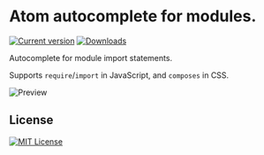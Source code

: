 # Atom autocomplete for modules.
[![Current version](https://img.shields.io/apm/v/autocomplete-modules.svg)](https://atom.io/packages/autocomplete-modules)
[![Downloads](https://img.shields.io/apm/dm/autocomplete-modules.svg)](https://atom.io/packages/autocomplete-modules)

Autocomplete for module import statements.

Supports `require`/`import` in JavaScript, and `composes` in CSS.

![Preview](https://cloud.githubusercontent.com/assets/3505878/7442538/9c1892cc-f11e-11e4-8070-3fa8b79beefc.gif)

License
-------
[![MIT License](https://img.shields.io/apm/l/autocomplete-modules.svg)](LICENSE)
